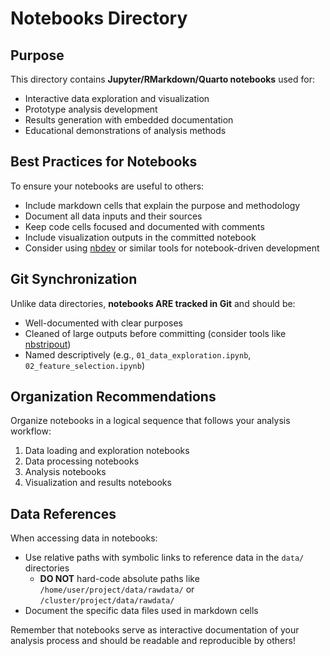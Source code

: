 # Notebooks Directory

## Purpose

This directory contains **Jupyter/RMarkdown/Quarto notebooks** used for:

- Interactive data exploration and visualization
- Prototype analysis development
- Results generation with embedded documentation
- Educational demonstrations of analysis methods

## Best Practices for Notebooks

To ensure your notebooks are useful to others:

- Include markdown cells that explain the purpose and methodology
- Document all data inputs and their sources
- Keep code cells focused and documented with comments
- Include visualization outputs in the committed notebook
- Consider using [nbdev](https://nbdev.fast.ai/) or similar tools for notebook-driven development

## Git Synchronization

Unlike data directories, **notebooks ARE tracked in Git** and should be:

- Well-documented with clear purposes
- Cleaned of large outputs before committing (consider tools like [nbstripout](https://github.com/kynan/nbstripout))
- Named descriptively (e.g., `01_data_exploration.ipynb`, `02_feature_selection.ipynb`)

## Organization Recommendations

Organize notebooks in a logical sequence that follows your analysis workflow:

1. Data loading and exploration notebooks
2. Data processing notebooks
3. Analysis notebooks
4. Visualization and results notebooks

## Data References

When accessing data in notebooks:

- Use relative paths with symbolic links to reference data in the `data/` directories
  - **DO NOT** hard-code absolute paths like `/home/user/project/data/rawdata/` or `/cluster/project/data/rawdata/`
- Document the specific data files used in markdown cells

Remember that notebooks serve as interactive documentation of your analysis process and should be readable and reproducible by others!

